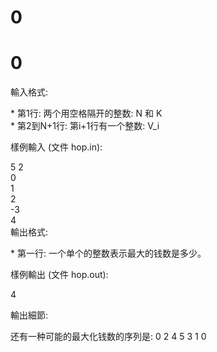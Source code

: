 

# 0



# 0


<p>
輸入格式:
</p>
<p>
* 第1行: 两个用空格隔开的整数: N 和 K<br/>
* 第2到N+1行: 第i+1行有一个整数: V_i
</p>
<p>
樣例輸入 (文件 hop.in):
</p>
<p>
5 2<br/>
0<br/>
1<br/>
2<br/>
-3<br/>
4<br/>
輸出格式:
</p>
<p>
* 第一行: 一个单个的整数表示最大的钱数是多少。
</p>
<p>
樣例輸出 (文件 hop.out):
</p>
<p>
4
</p>
<p>
輸出細節:
</p>
<p>
还有一种可能的最大化钱数的序列是: 0 2 4 5 3 1 0<br/>
<br/>
 
</p>
